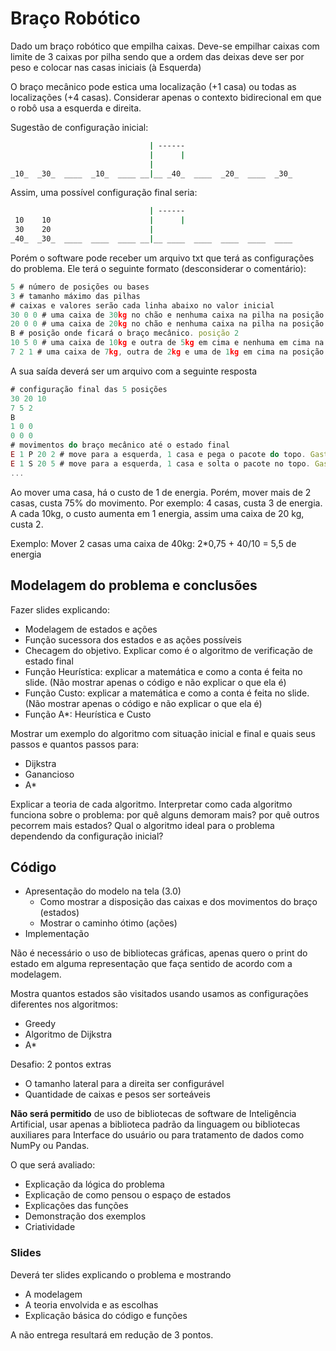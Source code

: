 # Braço Robótico

Dado um braço robótico que empilha caixas. Deve-se empilhar caixas com limite de 3 caixas por pilha sendo que a ordem das deixas deve ser por peso e colocar nas casas iniciais (à Esquerda)

O braço mecânico pode estica uma localização (+1 casa) ou todas as localizações (+4 casas). Considerar apenas o contexto bidirecional em que o robô usa a esquerda e direita.

Sugestão de configuração inicial:

```bash
                               | ------
                               |      |
                               | 
_10_  _30_  ____  _10_  ____ __|__ _40_  ____  _20_  ____  _30_ 
```

Assim, uma possível configuração final seria:

```bash
                               | ------
 10    10                      |      |
 30    20                      | 
_40_  _30_  ____  ____  ____ __|__ ____  ____  ____  ____  ____ 
```

Porém o software pode receber um arquivo txt que terá as configurações do problema. Ele terá o seguinte formato (desconsiderar o comentário):

```jsx
5 # número de posições ou bases
3 # tamanho máximo das pilhas
# caixas e valores serão cada linha abaixo no valor inicial
30 0 0 # uma caixa de 30kg no chão e nenhuma caixa na pilha na posição 0
20 0 0 # uma caixa de 20kg no chão e nenhuma caixa na pilha na posição 1
B # posição onde ficará o braço mecânico. posição 2
10 5 0 # uma caixa de 10kg e outra de 5kg em cima e nenhuma em cima na posição 3
7 2 1 # uma caixa de 7kg, outra de 2kg e uma de 1kg em cima na posição 4
```

A sua saída deverá ser um arquivo com a seguinte resposta

```jsx
# configuração final das 5 posições
30 20 10
7 5 2
B
1 0 0
0 0 0
# movimentos do braço mecânico até o estado final
E 1 P 20 2 # move para a esquerda, 1 casa e pega o pacote do topo. Gastou 2 de energia
E 1 S 20 5 # move para a esquerda, 1 casa e solta o pacote no topo. Gastou 5 de energia
...
```

Ao mover uma casa, há o custo de 1 de energia. Porém, mover mais de 2 casas, custa 75% do movimento. Por exemplo: 4 casas, custa 3 de energia. A cada 10kg, o custo aumenta em 1 energia, assim uma caixa de 20 kg, custa 2.

Exemplo: Mover 2 casas uma caixa de 40kg: 2*0,75 + 40/10 = 5,5 de energia

## Modelagem do problema e conclusões

Fazer slides explicando:

- Modelagem de estados e ações
- Função sucessora dos estados e as ações possíveis
- Checagem do objetivo. Explicar como é o algoritmo de verificação de estado final
- Função Heurística: explicar a matemática e como a conta é feita no slide. (Não mostrar apenas o código e não explicar o que ela é)
- Função Custo: explicar a matemática e como a conta é feita no slide. (Não mostrar apenas o código e não explicar o que ela é)
- Função A*: Heurística e Custo

Mostrar um exemplo do algoritmo com situação inicial e final e quais seus passos e quantos passos para:

- Dijkstra
- Ganancioso
- A*

Explicar a teoria de cada algoritmo. Interpretar como cada algoritmo funciona sobre o problema: por quê alguns demoram mais? por quê outros pecorrem mais estados? Qual o algoritmo ideal para o problema dependendo da configuração inicial?

## Código

- Apresentação do modelo na tela (3.0)
    - Como mostrar a disposição das caixas e dos movimentos do braço (estados)
    - Mostrar o caminho ótimo (ações)
- Implementação

Não é necessário o uso de bibliotecas gráficas, apenas quero o print do estado em alguma representação que faça sentido de acordo com a modelagem.

Mostra quantos estados são visitados usando usamos as configurações diferentes nos algoritmos:

- Greedy
- Algoritmo de Dijkstra
- A*

Desafio: 2 pontos extras

- O tamanho lateral para a direita ser configurável
- Quantidade de caixas e pesos ser sorteáveis

**Não será permitido** de uso de bibliotecas de software de Inteligência Artificial, usar apenas a biblioteca padrão da linguagem ou bibliotecas auxiliares para Interface do usuário ou para tratamento de dados como NumPy ou Pandas.

O que será avaliado:

- Explicação da lógica do problema
- Explicação de como pensou o espaço de estados
- Explicações das funções
- Demonstração dos exemplos
- Criatividade

### Slides

Deverá ter slides explicando o problema e mostrando 

- A modelagem
- A teoria envolvida e as escolhas
- Explicação básica do código e funções

A não entrega resultará em redução de 3 pontos.
